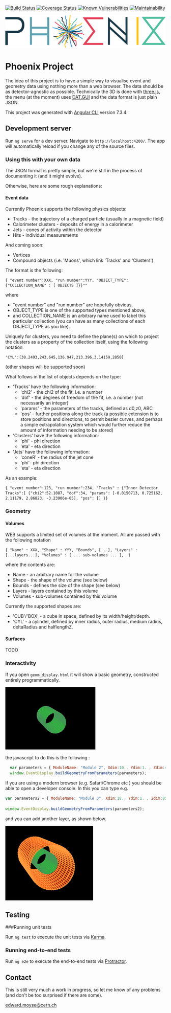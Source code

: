 [![Build Status](https://travis-ci.com/emiliocortina/phoenix.svg?branch=testing_merge3)](https://travis-ci.com/emiliocortina/phoenix)
[![Coverage Status](https://coveralls.io/repos/github/emiliocortina/phoenix/badge.svg?branch=testing_merge3)](https://coveralls.io/github/emiliocortina/phoenix?branch=testing_merge3)
[![Known Vulnerabilities](https://snyk.io/test/github/emiliocortina/phoenix/badge.svg?targetFile=package.json)](https://snyk.io/test/github/emiliocortina/phoenix?targetFile=package.json)
[![Maintainability](https://api.codeclimate.com/v1/badges/ccfa8dc1854142433f65/maintainability)](https://codeclimate.com/github/emiliocortina/phoenix/maintainability)

![Phoenix Logo](./src/assets/images/logo-text.svg)
# Phoenix Project

The idea of this project is to have a simple way to visualise event and geometry data using nothing more than a web browser. The data should be as detector-agnostic as possible.
Technically the 3D is done with [three.js](http://threejs.org), the menu (at the moment) uses [DAT.GUI](https://code.google.com/archive/p/dat-gui/) and the data format is just plain JSON.

This project was generated with [Angular CLI](https://github.com/angular/angular-cli) version 7.3.4.

## Development server

Run `ng serve` for a dev server. Navigate to `http://localhost:4200/`. The app will automatically reload if you change any of the source files.

### Using this with your own data

The JSON format is pretty simple, but we're still in the process of documenting it (and it might evolve).

Otherwise, here are some rough explanations:

#### Event data
Currently Phoenix supports the following physics objects:

* Tracks - the trajectory of a charged particle (usually in a magnetic field)
* Calorimeter clusters - deposits of energy in a calorimeter
* Jets - cones of activity within the detector
* Hits - individual measurements

And coming soon:

* Vertices
* Compound objects (i.e. 'Muons', which link 'Tracks' and 'Clusters')

The format is the following:

```
{ "event number":XXX, "run number":YYY, "OBJECT_TYPE":{"COLLECTION_NAME" : [ OBJECTS ]}}""
```

where

* "event number" and "run number" are hopefully obvious,
* OBJECT_TYPE is one of the supported types mentioned above,
* and COLLECTION_NAME is an arbitrary name used to label this particular collection (you can have as many collections of each OBJECT_TYPE as you like).

Uniquely for clusters, you need to define the plane(s) on which to project the clusters as a property of the collection itself, using the following notation

```
'CYL':[30.2493,243.645,136.947,213.396,3.14159,2850]
```

(other shapes will be supported soon)

What follows in the list of objects depends on the type:

* 'Tracks' have the following information:
  * 'chi2' - the chi2 of the fit, i.e. a number
  * 'dof' - the degrees of freedom of the fit, i.e. a number (not necessarily an integer)
  * 'params' - the parameters of the tracks, defined as d0,z0, ABC
  * 'pos' - further positions along the track (a possible extension is to store positions and directions, to permit bezier curves, and perhaps a simple extrapolation system which would further reduce the amount of information needing to be stored)
* 'Clusters' have the following information:
  * 'phi' - phi direction
  * 'eta' - eta direction
* 'Jets' have the following information:
  * 'coneR' - the radius of the jet cone
  * 'phi'- phi direction
  * 'eta' - eta direction

As an example:

```
{ "event number":123, "run number":234, "Tracks" : {"Inner Detector Tracks":[ {"chi2":52.1087, "dof":34, "params": [-0.0150713, 0.725162, 2.11179, 2.86823, -3.23906e-05], "pos": [] }}
```

### Geometry
#### Volumes

WEB supports a limited set of volumes at the moment. All are passed with the following notation
```
{ "Name" : XXX, "Shape" : YYY, "Bounds", [...], "Layers" : [...layers...], "Volumes" : [ ... sub-volumes ... ],  }
```
where the contents are:

* Name - an arbitrary name for the volume
* Shape - the shape of the volume (see below)
* Bounds - defines the size of the shape (see below)
* Layers - layers contained by this volume
* Volumes - sub-volumes contained by this volume

Currently the supported shapes are:

* 'CUB'/'BOX' - a cube in space, defined by its width/height/depth.
* 'CYL' - a cylinder, defined by inner radius, outer radius, medium radius, deltaRadius and halflengthZ.

#### Surfaces
TODO


### Interactivity

If you open `geom_display.html` it will show a basic geometry, constructed entirely programmatically.

![basic geometry](./src/assets/images/basic_geom.png)

the javascript to do this is the following :
```javascript
  var parameters = { ModuleName: "Module 2", Xdim:10., Ydim:1. , Zdim:45, NumPhiEl:64, NumZEl:10, Radius:75, MinZ:-250, MaxZ:250, TiltAngle:0.3, PhiOffset:0.0, Colour:0x00ff00, EdgeColour:0x449458  };
  window.EventDisplay.buildGeometryFromParameters(parameters);
```

If you are using a modern browser (e.g. Safari/Chrome etc ) you should be able to open a developer console. In this you can type e.g.

```javascript
var parameters2 = { ModuleName: "Module 3", Xdim:18., Ydim:1. , Zdim:85, NumPhiEl:64, NumZEl:10, Radius:150, MinZ:-450, MaxZ:450, TiltAngle:0.3, ZTiltAngle:0.0, PhiOffset:0.0, Colour:0xff3300, EdgeColour:0xff9c3e  };

window.EventDisplay.buildGeometryFromParameters(parameters2);
```
and you can add another layer, as shown below.

![adding a layer interactively](./src/assets/images/basic_geom_2.png)


## Testing
###Running unit tests

Run `ng test` to execute the unit tests via [Karma](https://karma-runner.github.io).

### Running end-to-end tests

Run `ng e2e` to execute the end-to-end tests via [Protractor](http://www.protractortest.org/).


## Contact

This is still very much a work in progress, so let me know of any problems (and don't be too surprised if there are some).

edward.moyse@cern.ch
